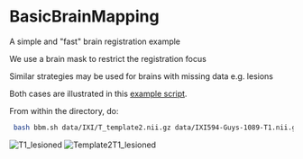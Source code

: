 BasicBrainMapping
=================

A simple and "fast" brain registration example

We use a brain mask to restrict the registration focus

Similar strategies may be used for brains with missing data e.g. lesions

Both cases are illustrated in this [example script](https://github.com/stnava/BasicBrainMapping/blob/master/bbm.sh).

From within the directory, do:

```sh
 bash bbm.sh data/IXI/T_template2.nii.gz data/IXI594-Guys-1089-T1.nii.gz data/neg_lesion.nii.gz 
```

![T1_lesioned](https://raw.github.com/stnava/BasicBrainMapping/master/T1_lesioned.jpg?raw=true)
![Template2T1_lesioned](https://raw.github.com/stnava/BasicBrainMapping/master/Template2T1_lesioned.jpg?raw=true)
